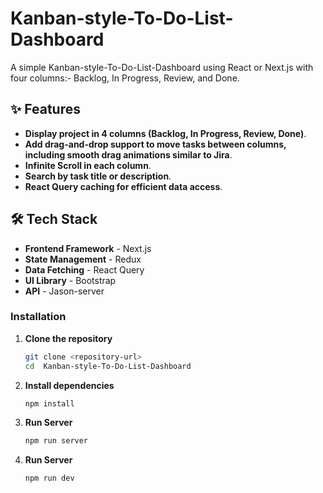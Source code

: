 # Kanban-style-To-Do-List-Dashboard

A simple Kanban-style-To-Do-List-Dashboard using React or Next.js with four columns:- Backlog, In Progress, Review, and Done.

## ✨ Features

- **Display project in 4 columns (Backlog, In Progress, Review, Done)**.
- **Add drag-and-drop support to move tasks between columns, including smooth drag animations similar to Jira**.
- **Infinite Scroll in each column**.
- **Search by task title or description**.
- **React Query caching for efficient data access**.

## 🛠️ Tech Stack

- **Frontend Framework** - Next.js
- **State Management** - Redux
- **Data Fetching** - React Query
- **UI Library** - Bootstrap
- **API** - Jason-server

### Installation

1. **Clone the repository**

   ```bash
   git clone <repository-url>
   cd  Kanban-style-To-Do-List-Dashboard
   ```

2. **Install dependencies**

   ```bash
   npm install
   ```

3. **Run Server**

   ```bash
   npm run server
   ```

4. **Run Server**

   ```bash
   npm run dev
   ```
